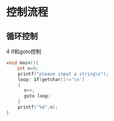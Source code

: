 # 控制流程

## 循环控制

4 if和goto控制

```c
void main(){
	int n=0; 
　　 printf("please input a string\n"); 
　　 loop: if(getchar()!='\n') 
　　 { 
　　　　n++; 
　　　　goto loop; 
　　 } 
　　 printf("%d",n);
}
```